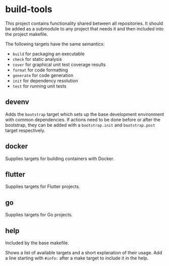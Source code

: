 # build-tools

This project contains functionality shared between all repositories.
It should be added as a submodule to any project that needs it and then included into the project makefile.

The following targets have the same semantics:
- `build` for packaging an executable
- `check` for static analysis
- `cover` for graphical unit test coverage results
- `format` for code formatting
- `generate` for code generation
- `init` for dependency resolution
- `test` for running unit tests

## devenv

Adds the `bootstrap` target which sets up the base development environment with common dependencies.
If actions need to be done before or after the bootstrap, they can be added with a `bootstrap.init` and `bootstrap.post` target respectively.

## docker

Supplies targets for building containers with Docker.

## flutter

Supplies targets for Flutter projects.

## go

Supplies targets for Go projects.

## help

Included by the base makefile.

Shows a list of available targets and a short explanation of their usage.
Add a line starting with `#info:` after a make target to include it in the help.

